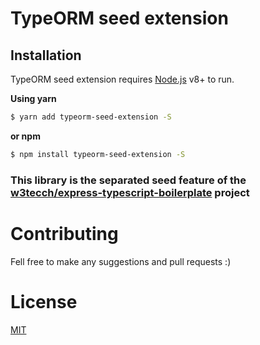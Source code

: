 # TypeORM seed extension

## Installation

TypeORM seed extension requires [Node.js](https://nodejs.org/) v8+ to run.

**Using yarn**

```sh
$ yarn add typeorm-seed-extension -S
```

**or npm**

```sh
$ npm install typeorm-seed-extension -S
```

### This library is the separated seed feature of the [w3tecch/express-typescript-boilerplate](https://github.com/w3tecch/express-typescript-boilerplate#-seeding) project

# Contributing

Fell free to make any suggestions and pull requests :)

# License

[MIT](/LICENSE)
